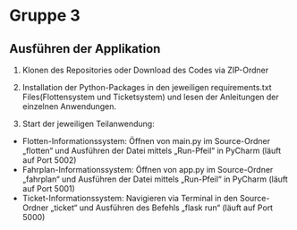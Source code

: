 # Gruppe 3

## Ausführen der Applikation

1. Klonen des Repositories oder Download des Codes via ZIP-Ordner

2. Installation der Python-Packages in den jeweiligen requirements.txt Files(Flottensystem und Ticketsystem) und lesen der Anleitungen der einzelnen Anwendungen.

3. Start der jeweiligen Teilanwendung:
- Flotten-Informationssystem: Öffnen von main.py im Source-Ordner „flotten“ und Ausführen der Datei mittels „Run-Pfeil“ in PyCharm (läuft auf Port 5002)
- Fahrplan-Informationssystem: Öffnen von app.py im Source-Ordner „fahrplan“ und Ausführen der Datei mittels „Run-Pfeil“ in PyCharm (läuft auf Port 5001)
- Ticket-Informationssystem: Navigieren via Terminal in den Source-Ordner „ticket“ und Ausführen des Befehls „flask run“ (läuft auf Port 5000)
